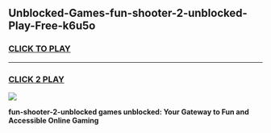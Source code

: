
## Unblocked-Games-fun-shooter-2-unblocked-Play-Free-k6u5o
<h3>
<a href="https://premium76.site?title=fun-shooter-2-unblocked&ref=20M">CLICK TO PLAY</a></h3>
<hr>

<h3>
<a href="https://premium76.site?title=fun-shooter-2-unblocked&ref=20M">CLICK 2 PLAY</a>
  
</h3>

<a href="https://premium76.site?title=fun-shooter-2-unblocked&ref=19M"><img src="https://clearcache.store/games.png"></a>


**fun-shooter-2-unblocked games unblocked: Your Gateway to Fun and Accessible Online Gaming**

